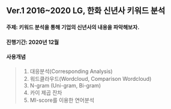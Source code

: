 ## Ver.1 2016~2020 LG, 한화 신년사 키워드 분석

#### 주제: 키워드 분석을 통해 기업의 신년사의 내용을 파악해보자.

#### 진행기간: 2020년 12월

#### 사용개념
> 1. 대응분석(Corresponding Analysis)
> 2. 워드클라우드(Wordcloud, Comparison Wordcloud)
> 3. N-gram (Uni-gram, Bi-gram)
> 4. 카이 제곱 잔차
> 5. MI-score를 이용한 연어분석




